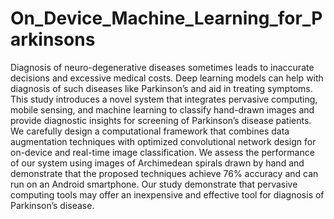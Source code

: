 # On_Device_Machine_Learning_for_Parkinsons

Diagnosis of neuro-degenerative diseases sometimes leads to inaccurate decisions and excessive medical costs. Deep learning models can help with diagnosis of such diseases like Parkinson’s and aid in treating symptoms. This study introduces a novel system that integrates pervasive computing, mobile sensing, and machine learning to classify hand-drawn images and provide diagnostic insights for screening of Parkinson’s disease patients. We carefully design a computational framework that combines data augmentation techniques with optimized convolutional network design for on-device and real-time image classification. We assess the performance of our system using images of Archimedean spirals drawn by hand and demonstrate that the proposed techniques achieve 76% accuracy and can run on an Android smartphone. Our study demonstrate that pervasive computing tools may offer an inexpensive and effective tool for diagnosis of Parkinson’s disease.
